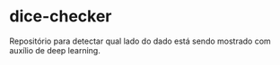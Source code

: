 # dice-checker
Repositório para detectar qual lado do dado está sendo mostrado com auxílio de deep learning.

